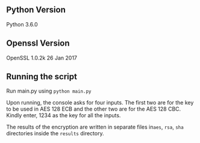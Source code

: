## Python Version

Python 3.6.0 



## Openssl Version

OpenSSL 1.0.2k  26 Jan 2017




## Running the script

Run main.py using ```python main.py```

Upon running, the console asks for four inputs. The first two are for the key to be used in AES 128 ECB and the other two are for the AES 128 CBC. Kindly enter, 1234 as the key for all the inputs.

The results of the encryption are written in separate files in```aes```, ```rsa```, ```sha``` directories inside the ```results``` directory.
